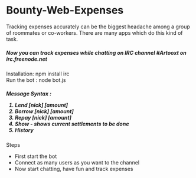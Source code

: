 Bounty-Web-Expenses
===================

Tracking expenses accurately can be the biggest headache among a group of roommates or co-workers. There are many apps which do this kind of task.
<br>

<h5>Now you can track expenses while chatting on IRC channel #Artooxt on irc.freenode.net </h5>

Installation: npm install irc
<br>
Run the bot : node bot.js


<h5> Message Syntax : 
<ol>
<li> Lend [nick] [amount] </li>
<li> Borrow [nick] [amount] </li>
<li> Repay [nick] [amount] </li>
<li> Show - shows current settlements to be done </li>
<li> History </li>
</ol>
</h5>


Steps

<ul>
<li> First start the bot </li>
<li> Connect as many users as you want to the channel </li>
<li> Now start chatting, have fun and track expenses </li>
</ul>


